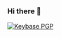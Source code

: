 ### Hi there 👋

[![Keybase PGP](https://img.shields.io/keybase/pgp/izzqz?color=black)](https://pgp.izzqz.me)

<!--[📚 My guides](https://gist.github.com/search?q=user%3Aizzqz+%23guide&ref=searchresults&s=updated) -->
